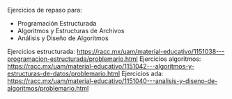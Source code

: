 Ejercicios de repaso para:
- Programación Estructurada
- Algoritmos y Estructuras de Archivos
- Análisis y Diseño de Algoritmos

Ejercicios estructurada: https://racc.mx/uam/material-educativo/1151038---programacion-estructurada/problemario.html
Ejercicios algoritmos: https://racc.mx/uam/material-educativo/1151042---algoritmos-y-estructuras-de-datos/problemario.html
Ejercicios ada:  https://racc.mx/uam/material-educativo/1151040---analisis-y-diseno-de-algoritmos/problemario.html
